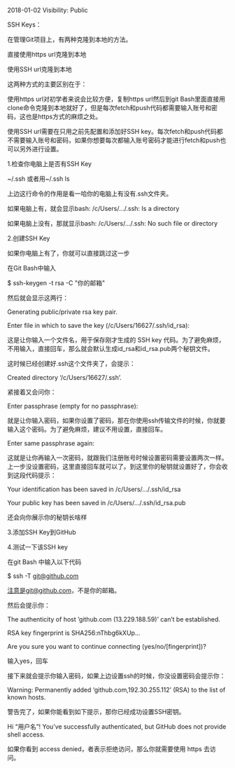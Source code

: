 2018-01-02
Visibility: Public



 SSH Keys：

在管理Git项目上，有两种克隆到本地的方法。

直接使用https url克隆到本地

使用SSH url克隆到本地

这两种方式的主要区别在于：



使用https url对初学者来说会比较方便，复制https url然后到git Bash里面直接用clone命令克隆到本地就好了，但是每次fetch和push代码都需要输入账号和密码，这也是https方式的麻烦之处。

使用SSH url需要在只用之前先配置和添加好SSH key。每次fetch和push代码都不需要输入账号和密码，如果你想要每次都输入账号密码才能进行fetch和push也可以另外进行设置。

1.检查你电脑上是否有SSH Key

~/.ssh 或者用~/.ssh ls



上边这行命令的作用是看一哈你的电脑上有没有.ssh文件夹。



如果电脑上有，就会显示bash: /c/Users/…/.ssh: Is a directory

如果电脑上没有，那就显示bash: /c/Users/…/.ssh: No such file or directory

2.创建SSH Key

如果你电脑上有了，你就可以直接跳过这一步

在Git Bash中输入

$ ssh-keygen -t rsa -C "你的邮箱"

然后就会显示这两行：

Generating public/private rsa key pair.

Enter file in which to save the key (/c/Users/16627/.ssh/id_rsa):



这是让你输入一个文件名，用于保存刚才生成的 SSH key 代码。为了避免麻烦，不用输入，直接回车，那么就会默认生成id_rsa和id_rsa.pub两个秘钥文件。

这时候已经创建好.ssh这个文件夹了，会提示：

Created directory ‘/c/Users/16627/.ssh’.

紧接着又会问你：

Enter passphrase (empty for no passphrase):

就是让你输入密码，如果你设置了密码，那在你使用ssh传输文件的时候，你就要输入这个密码。为了避免麻烦，建议不用设置，直接回车。

Enter same passphrase again:

这就是让你再输入一次密码，就跟我们注册账号时候设置密码需要设置两次一样。上一步没设置密码，这里直接回车就可以了。到这里你的秘钥就设置好了，你会收到这段代码提示：

Your identification has been saved in /c/Users/…/.ssh/id_rsa

Your public key has been saved in /c/Users/…/.ssh/id_rsa.pub

还会向你展示你的秘钥长啥样

3.添加SSH Key到GitHub

4.测试一下该SSH key

在git Bash 中输入以下代码

$ ssh -T git@github.com

注意是git@github.com，不是你的邮箱。



然后会提示你：

The authenticity of host ‘github.com (13.229.188.59)’ can’t be established.

RSA key fingerprint is SHA256:nThbg6kXUp…

Are you sure you want to continue connecting (yes/no/[fingerprint])?

输入yes，回车

接下来就会提示你输入密码，如果上边设置ssh的时候，你没设置密码会提示你：

Warning: Permanently added ‘github.com,192.30.255.112’ (RSA) to the list of known hosts.

警告完了，如果你能看到如下提示，那你已经成功设置SSH密钥。

Hi “用户名”! You’ve successfully authenticated, but GitHub does not provide shell access.

如果你看到 access denied，者表示拒绝访问，那么你就需要使用 https 去访问。